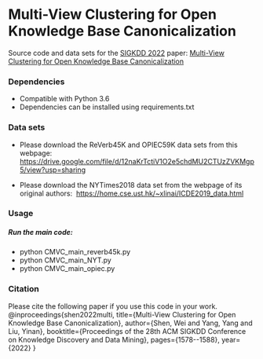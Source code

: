 # Multi-View Clustering for Open Knowledge Base Canonicalization

Source code and data sets for the [SIGKDD 2022](https://kdd.org/kdd2022/) paper: [Multi-View Clustering for Open Knowledge Base Canonicalization](https://dl.acm.org/doi/pdf/10.1145/3534678.3539449)

### Dependencies

* Compatible with Python 3.6
* Dependencies can be installed using requirements.txt

### Data sets
* Please download the ReVerb45K and OPIEC59K data sets from this webpage: 
https://drive.google.com/file/d/12naKrTctiV1O2e5chdMU2CTUzZVKMgp5/view?usp=sharing

* Please download the NYTimes2018 data set from the webpage of its original authors: 
https://home.cse.ust.hk/~xlinai/ICDE2019_data.html

### Usage

##### Run the main code:

* python CMVC_main_reverb45k.py
* python CMVC_main_NYT.py
* python CMVC_main_opiec.py


### Citation
Please cite the following paper if you use this code in your work. 
@inproceedings{shen2022multi,
  title={Multi-View Clustering for Open Knowledge Base Canonicalization},
  author={Shen, Wei and Yang, Yang and Liu, Yinan},
  booktitle={Proceedings of the 28th ACM SIGKDD Conference on Knowledge Discovery and Data Mining},
  pages={1578--1588},
  year={2022}
}
